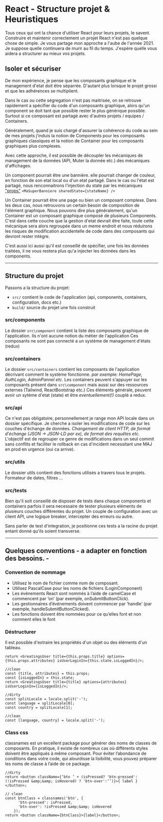# React - Structure projet & Heuristiques

Tous ceux qui ont la chance d'utiliser React pour leurs projets, le savent. Construire et maintenir correctement un projet React n'est pas quelque chose de simple.
Je vous partage mon approche a l'aube de l'année 2021. Je suppose quelle continuera de murir au fil du temps.
J'espère quelle vous aidera a structurer au mieux vos projets.

## Isoler et sécuriser

De mon expérience, je pense que les composants graphique et le management d'etat doit être séparrée. D'autant plus lorsque le projet grossi et que les adhérences se multiplient.

Dans le cas ou cette ségregation n'est pas maitrisée, on se retrouve rapidement a spécifier du code d'un composants graphique, alors qu'un component se doit tant que possible rester le plus générique possible. Surtout si ce composant est partagé avec d'autres projets / equipes / Containers.

Généralement, quand je suis chargé d'assurer la cohérence du code au sein de mes projets j'induis la notion de Components pour les composants graphiques classiques et la notion de Container pour les composants graphiques plus complexes.

Avec cette approche, il est possible de découpler les mécaniques de management de la données (API, Muter la donnée etc.) des mécaniques d'affichages.

Un component pourrait être une bannière. elle pourrait changer de couleur, en fonction de son etat local ou d'un etat partagé.
Dans le cas ou l'état est partagé, nous renconnaitrons l'injection du state par les mécaniques ["props"](https://fr.reactjs.org/docs/components-and-props.html) ````<MaSuperBanniere sharedState={stateName} />````

Un Container pourrait être une page ou bien un composant complexe. Dans les deux cas, nous retrouvons un certain besoin de composition de l'élément graphique.
Nous pouvons dire plus généralement, qu'un Container est un composant graphique composé de plusieurs Components.
C'est dans cette couche que la gestion d'etat devrait être faite, toute cette mécanique sera alors regroupée dans un meme endroit et nous réduirons les risques de modification accidentelle de code dans des composants qui devront rester intègre.

C'est aussi ici aussi qu'il est conseillé de spécifier, une fois les données traitées, il ne vous restera plus qu'a injecter les données dans les components.

---

## Structure du projet
Passons a la structure du projet:
- `src/` contient le code de l'application (api, components, containers, configuration, docs etc.)
- `build/` source du projet une fois construit

### src/components
Le dossier `src\component` contient la liste des composants graphique de l'application. Ils n'ont aucune notion du métier de l'application
Ces composants ne sont pas connecté a un système de management d'états (redux)

### src/containers
Le dossier `src/containers` contient les composants de l'application décrivant comment le système fonctionne. _par exemple: HomePage, AuthLogin, AdminPannel etc._
Les containers peuvent s'appuyer sur les composants présent dans `src\component` mais aussi sur des ressources externes (Tailwind, ReactBootstrap etc.)
Ces éléments générale, peuvent avoir un sytème d'etat (state) et être _eventuellement(!)_ couplé a redux.

### src/api
Ce n'est pas obligatoire, personnellement je range mon API locale dans un dossier spécifique.
Je cherche a isoler les modifications de code sur les couches d'échange de données. _Changement de client HTTP, de format d'échange (JSON -> JSON-LD par ex), de format des requêtes etc._
L'objectif est de regrouper ce genre de modifications dans un seul commit sans conflits et faciliter le rollback en cas d'incident necessitant une MAJ en prod en urgence (oui ca arrive).

### src/utils
Le dossier utils contient des fonctions utilisés a travers tous le projets.
Formateur de dates, filtres ...

### src/tests
Bien qu'il soit conseillé de disposer de tests dans chaque components et containers parfois il sera necessaire de tester plusieurs eléments de plusieurs couches différentes du projet.
Un couple de configuration avec un client API, une logique breaker, intercepter des erreurs ou autre.

Sans parler de test d'integration, je positionne ces tests a la racine du projet entant donné qu'ils soient transverse.

---

## Quelques conventions - **a adapter en fonction des besoins.** -

### Convention de nommage
- Utilisez le nom de fichier comme nom de composant.
- Utilisez PascalCase pour les noms de fichiers (LoginComponent)
- Les événements React sont nommés à l’aide de camelCase et commencent par ‘on’ (par exemple, onSubmitButtonClick).
- Les gestionnaires d’événements doivent commencer par ‘handle’ (par exemple, handleSubmitButtonClicked).
- Les fonctions doivent être nommées pour ce qu’elles font et non comment elles le font


### Déstructurer
Il est possible d'extraire les propriétés d'un objet ou des éléments d'un tableau.

```
return <GreatingsUser title={this.props.title} options={this.props.attributes} isUserLoginIn={this.state.isLoggedIn}/>;
```

```
//clean
const {title, attributes} = this.props;
const {isLoggedIn} = this.state;
return <GreatingsUser title={title} options={attributes}  isUserLoginIn={isLoggedIn}/>;
```

```
//dirty
const splitLocale = locale.split('-');
const language = splitLocale[0];
const country = splitLocale[1];
```

```
//clean
const [language, country] = locale.split('-');
```

### Class css

classnames est un excellent package pour générer des noms de classes de composants. En pratique, il existe de nombreux cas où différents styles doivent être appliqués à même composant. Pour éviter l’abondance de conditions dans votre code, qui alourdisse la lisibilité, vous pouvez préparer les noms de classe à l’aide de ce package.

```
//dirty
return <button className={‘btn ’ + (isPressed? 'btn-pressed': (!isPressed &amp;&amp; isHovered) ? 'btn-over':’’)}>{ label }</button>;
```

```
// clean
const btnClass = classnames('btn', {
      'btn-pressed': isPressed,
      'btn-over': !isPressed &amp;&amp; isHovered
    });
return <button className={btnClass}>{label}</button>;
```